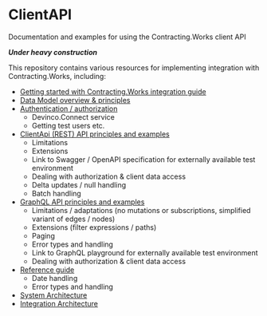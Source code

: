# ClientAPI

Documentation and examples for using the Contracting.Works client API

***Under heavy construction***

This repository contains various resources for implementing integration with Contracting.Works, including:

- [Getting started with  Contracting.Works integration guide](Getting%20started.md)
- [Data Model overview & principles](Doc/DataModel.md)
- [Authentication / authorization](Doc/Devinco.Connect.md)  
  - Devinco.Connect service  
  - Getting test users etc.
- [ClientApi (REST) API principles and examples](Doc/ClientApi.md)
  - Limitations
  - Extensions
  - Link to Swagger / OpenAPI specification for externally available test environment 
  - Dealing with authorization & client data access   
  - Delta updates / null handling
  - Batch handling
- [GraphQL API principles and examples](Doc/ClientApi.GraphQL.md) 
  - Limitations / adaptations (no mutations or subscriptions, simplified variant of edges / nodes)
  - Extensions (filter expressions / paths)
  - Paging
  - Error types and handling
  - Link to GraphQL playground for externally available test environment 
  - Dealing with authorization & client data access
- [Reference guide](Doc/ReferenceGuide.md)
  - Date handling
  - Error types and handling
- [System Architecture](Doc/SystemArchitecture.md)
- [Integration Architecture](Doc/IntegrationArchitecture.md)
